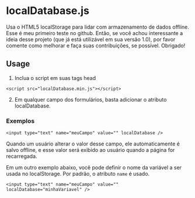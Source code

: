 # localDatabase.js
Usa o HTML5 localStorage para lidar com armazenamento de dados offline.
Esse é meu primeiro teste no github. Então, se você achou interessante a ideia desse projeto (que já está utilizável em sua versão 1.0), por favor comente como melhorar e faça suas contribuições, se possível. Obrigado!

## Usage
1. Inclua o script em suas tags head
```
<script src="localDatabase.min.js"></script>
```

2. Em qualquer campo dos formulários, basta adicionar o atributo localDatabase.

### Exemplos
```
<input type="text" name="meuCampo" value="" localDatabase />
```
Quando um usuário alterar o valor desse campo, ele automaticamente é salvo offline, e esse valor será exibido ao usuário quando a página for recarregada. 

Em um outro exemplo abaixo, você pode definir o nome da variável a ser usada no localStorage. Por padrão, o atributo ```name``` é usado.
```
<input type="text" name="meuCampo" value="" localDatabase="minhaVariavel" />
```
